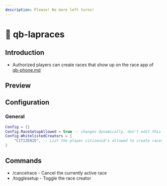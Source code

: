 ```yaml
---
description: Please! No more left turns!
---
```


# 🏁 qb-lapraces

## Introduction

* Authorized players can create races that show up on the race app of [qb-phone.md](qb-phone.md "mention")

## Preview

## Configuration

### General

```lua
Config = {}
Config.RaceSetupAllowed = true -- changes dynamically, don't edit this
Config.WhitelistedCreators = {
    "CITIZENID", -- List the player citizenid's allowed to create races
}
```

## Commands

* /cancelrace - Cancel the currently active race
* /togglesetup - Toggle the race creator
